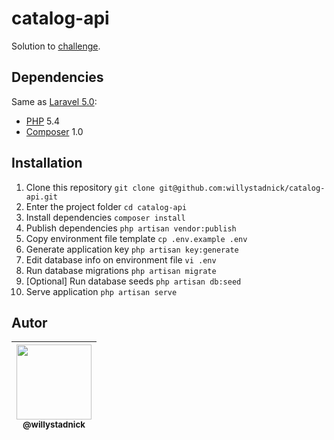 # catalog-api

Solution to [challenge](challenge.md).

## Dependencies

Same as [Laravel 5.0](https://laravel.com/docs/5.0/installation#server-requirements):

- [PHP](https://php.net/) 5.4
- [Composer](https://getcomposer.org/) 1.0

## Installation

1. Clone this repository `git clone git@github.com:willystadnick/catalog-api.git`
1. Enter the project folder `cd catalog-api`
1. Install dependencies `composer install`
3. Publish dependencies `php artisan vendor:publish`
1. Copy environment file template `cp .env.example .env`
1. Generate application key `php artisan key:generate`
1. Edit database info on environment file `vi .env`
1. Run database migrations `php artisan migrate`
1. [Optional] Run database seeds `php artisan db:seed`
1. Serve application `php artisan serve`

## Autor

| [<img src="https://avatars2.githubusercontent.com/u/1824706?s=120&v=4" width=120><br><sub>@willystadnick</sub>](https://github.com/willystadnick) |
| :---: |
